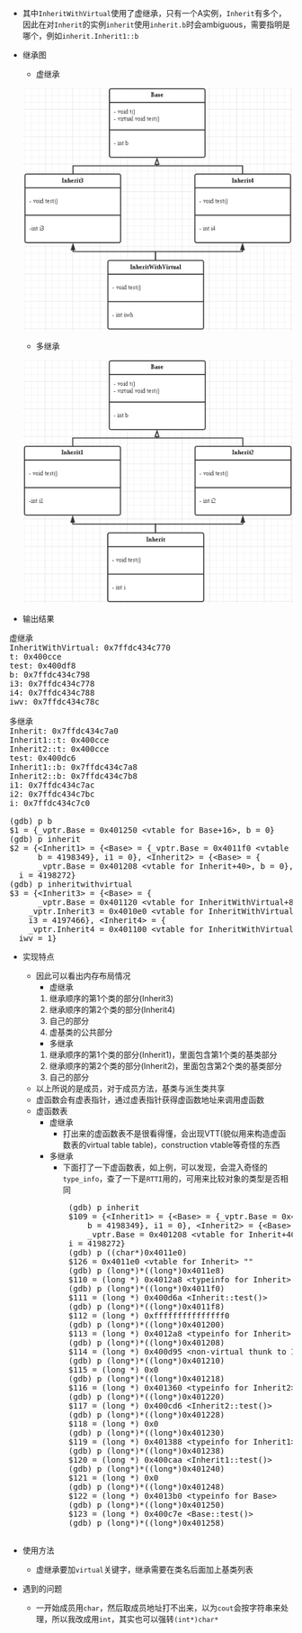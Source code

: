 - 其中`InheritWithVirtual`使用了虚继承，只有一个A实例，`Inherit`有多个，因此在对`Inherit`的实例`inherit`使用`inherit.b`时会ambiguous，需要指明是哪个，例如`inherit.Inherit1::b`
- 继承图
   - 虚继承

   ![](./InheritWithVirtual.png)

   - 多继承

   ![](./Inherit.png)
- 输出结果
<pre>
虚继承
InheritWithVirtual: 0x7ffdc434c770
t: 0x400cce
test: 0x400df8
b: 0x7ffdc434c798
i3: 0x7ffdc434c778
i4: 0x7ffdc434c788
iwv: 0x7ffdc434c78c

多继承
Inherit: 0x7ffdc434c7a0
Inherit1::t: 0x400cce
Inherit2::t: 0x400cce
test: 0x400dc6
Inherit1::b: 0x7ffdc434c7a8
Inherit2::b: 0x7ffdc434c7b8
i1: 0x7ffdc434c7ac
i2: 0x7ffdc434c7bc
i: 0x7ffdc434c7c0

(gdb) p b
$1 = {_vptr.Base = 0x401250 &lt;vtable for Base+16>, b = 0}
(gdb) p inherit
$2 = {&lt;Inherit1> = {&lt;Base> = {_vptr.Base = 0x4011f0 &lt;vtable for Inherit+16>, 
      b = 4198349}, i1 = 0}, &lt;Inherit2> = {&lt;Base> = {
      _vptr.Base = 0x401208 &lt;vtable for Inherit+40>, b = 0}, i2 = 0}, 
  i = 4198272}
(gdb) p inheritwithvirtual
$3 = {&lt;Inherit3> = {&lt;Base> = {
      _vptr.Base = 0x401120 &lt;vtable for InheritWithVirtual+88>, b = 4197488}, 
    _vptr.Inherit3 = 0x4010e0 &lt;vtable for InheritWithVirtual+24>, 
    i3 = 4197466}, &lt;Inherit4> = {
    _vptr.Inherit4 = 0x401100 &lt;vtable for InheritWithVirtual+56>, i4 = 65535}, 
  iwv = 1}
</pre>

- 实现特点
   - 因此可以看出内存布局情况
      - 虚继承
      1. 继承顺序的第1个类的部分(Inherit3)
      2. 继承顺序的第2个类的部分(Inherit4)
      3. 自己的部分
      4. 虚基类的公共部分
      - 多继承
      1. 继承顺序的第1个类的部分(Inherit1)，里面包含第1个类的基类部分
      2. 继承顺序的第2个类的部分(Inherit2)，里面包含第2个类的基类部分
      3. 自己的部分
   - 以上所说的是成员，对于成员方法，基类与派生类共享
   - 虚函数会有虚表指针，通过虚表指针获得虚函数地址来调用虚函数
   - 虚函数表
      - 虚继承   
         - 打出来的虚函数表不是很看得懂，会出现VTT(貌似用来构造虚函数表的virtual table table)，construction vtable等奇怪的东西
      - 多继承
         - 下面打了一下虚函数表，如上例，可以发现，会混入奇怪的`type_info`，查了一下是`RTTI`用的，可用来比较对象的类型是否相同
         <pre>
            (gdb) p inherit
            $109 = {&lt;Inherit1> = {&lt;Base> = {_vptr.Base = 0x4011f0 &lt;vtable for Inherit+16>, 
                b = 4198349}, i1 = 0}, &lt;Inherit2> = {&lt;Base> = {
                _vptr.Base = 0x401208 &lt;vtable for Inherit+40>, b = 0}, i2 = 0}, 
            i = 4198272}
            (gdb) p ((char*)0x4011e0)
            $126 = 0x4011e0 &lt;vtable for Inherit> ""
            (gdb) p (long*)*((long*)0x4011e8)
            $110 = (long *) 0x4012a8 &lt;typeinfo for Inherit>
            (gdb) p (long*)*((long*)0x4011f0)
            $111 = (long *) 0x400d6a &lt;Inherit::test()>
            (gdb) p (long*)*((long*)0x4011f8)
            $112 = (long *) 0xfffffffffffffff0
            (gdb) p (long*)*((long*)0x401200)
            $113 = (long *) 0x4012a8 &lt;typeinfo for Inherit>
            (gdb) p (long*)*((long*)0x401208)
            $114 = (long *) 0x400d95 &lt;non-virtual thunk to Inherit::test()>
            (gdb) p (long*)*((long*)0x401210)
            $115 = (long *) 0x0
            (gdb) p (long*)*((long*)0x401218)
            $116 = (long *) 0x401360 &lt;typeinfo for Inherit2>
            (gdb) p (long*)*((long*)0x401220)
            $117 = (long *) 0x400cd6 &lt;Inherit2::test()>
            (gdb) p (long*)*((long*)0x401228)
            $118 = (long *) 0x0
            (gdb) p (long*)*((long*)0x401230)
            $119 = (long *) 0x401388 &lt;typeinfo for Inherit1>
            (gdb) p (long*)*((long*)0x401238)
            $120 = (long *) 0x400caa &lt;Inherit1::test()>
            (gdb) p (long*)*((long*)0x401240)
            $121 = (long *) 0x0
            (gdb) p (long*)*((long*)0x401248)
            $122 = (long *) 0x4013b0 &lt;typeinfo for Base>
            (gdb) p (long*)*((long*)0x401250)
            $123 = (long *) 0x400c7e &lt;Base::test()>
            (gdb) p (long*)*((long*)0x401258)
         </pre>

- 使用方法
   - 虚继承要加`virtual`关键字，继承需要在类名后面加上基类列表

- 遇到的问题
   - 一开始成员用`char`，然后取成员地址打不出来，以为`cout`会按字符串来处理，所以我改成用`int`，其实也可以强转`(int*)char*`